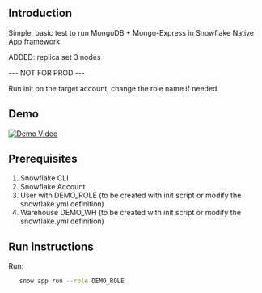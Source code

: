 ## Introduction

Simple, basic test to run MongoDB + Mongo-Express in Snowflake Native App framework

ADDED: replica set 3 nodes

--- NOT FOR PROD ---

Run init on the target account, change the role name if needed

## Demo
[![Demo Video](https://img.youtube.com/vi/M08Af-9V27s/0.jpg)](https://www.youtube.com/watch?v=M08Af-9V27s)

## Prerequisites

1. Snowflake CLI
2. Snowflake Account
3. User with DEMO_ROLE (to be created with init script or modify the snowflake.yml definition)
4. Warehouse DEMO_WH (to be created with init script or modify the snowflake.yml definition)

## Run instructions 

Run:

 ```sh
    snow app run --role DEMO_ROLE
 ```    